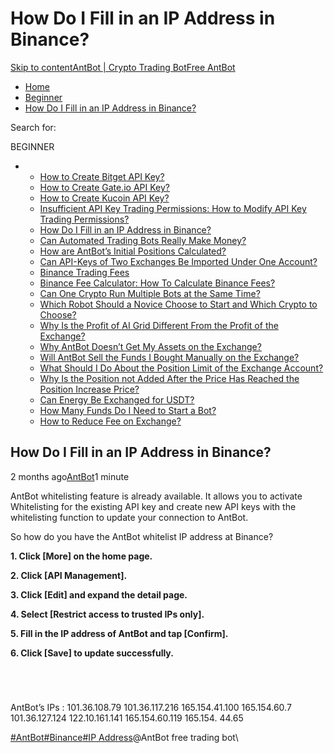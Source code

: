 # How Do I Fill in an IP Address in Binance?

[Skip to content](https://www.antrade.io/guide/docs/en/ip-address-of-binance/#content)[AntBot | Crypto Trading Bot](https://www.antrade.io/guide/docs/en/)[Free AntBot](https://antrade.io/)

* [Home](https://www.antrade.io/guide/docs/en)
* [Beginner](https://www.antrade.io/guide/docs/en/en-beginner/)
* [How Do I Fill in an IP Address in Binance?](https://www.antrade.io/guide/docs/en/ip-address-of-binance/)

Search for:

BEGINNER

*
  * [How to Create Bitget API Key?](https://www.antrade.io/guide/docs/en/binding\_bitget/)
  * [How to Create Gate.io API Key?](https://www.antrade.io/guide/docs/en/binding\_gateio/)
  * [How to Create Kucoin API Key?](https://www.antrade.io/guide/docs/en/binding\_kucoin/)
  * [Insufficient API Key Trading Permissions: How to Modify API Key Trading Permissions?](https://www.antrade.io/guide/docs/en/insufficient-api-trading-permissions/)
  * [How Do I Fill in an IP Address in Binance?](https://www.antrade.io/guide/docs/en/ip-address-of-binance/)
  * [Can Automated Trading Bots Really Make Money?](https://www.antrade.io/guide/docs/en/robots-make-money/)
  * [How are AntBot’s Initial Positions Calculated?](https://www.antrade.io/guide/docs/en/antbots-initial-positions-calculated/)
  * [Can API-Keys of Two Exchanges Be Imported Under One Account?](https://www.antrade.io/guide/docs/en/two-api-keys-under-one-account/)
  * [Binance Trading Fees](https://www.antrade.io/guide/docs/en/binance-trading-fees/)
  * [Binance Fee Calculator: How To Calculate Binance Fees?](https://www.antrade.io/guide/docs/en/binance-fee-calculator-how-to-calculate-binance-fees/)
  * [Can One Crypto Run Multiple Bots at the Same Time?](https://www.antrade.io/guide/docs/en/one-crypto-run-multiple-bots/)
  * [Which Robot Should a Novice Choose to Start and Which Crypto to Choose?](https://www.antrade.io/guide/docs/en/novice-choose-bot-and-crypto/)
  * [Why Is the Profit of AI Grid Different From the Profit of the Exchange?](https://www.antrade.io/guide/docs/en/the-profit-difference-in-ai-grid-and-exchange/)
  * [Why AntBot Doesn’t Get My Assets on the Exchange?](https://www.antrade.io/guide/docs/en/why-doesnt-get-assets/)
  * [Will AntBot Sell the Funds I Bought Manually on the Exchange?](https://www.antrade.io/guide/docs/en/will-antbot-sell-funds-i-bought/)
  * [What Should I Do About the Position Limit of the Exchange Account?](https://www.antrade.io/guide/docs/en/position-limit-of-exchange-account/)
  * [Why Is the Position not Added After the Price Has Reached the Position Increase Price?](https://www.antrade.io/guide/docs/en/why-is-position-not-added/)
  * [Can Energy Be Exchanged for USDT?](https://www.antrade.io/guide/docs/en/energy-exchange-usdt/)
  * [How Many Funds Do I Need to Start a Bot?](https://www.antrade.io/guide/docs/en/funds-to-start-bot/)
  * [How to Reduce Fee on Exchange?](https://www.antrade.io/guide/docs/en/reduce-fee-on-exchange/)

## How Do I Fill in an IP Address in Binance?

2 months ago[AntBot](https://www.antrade.io/guide/docs/en/author/antbot/)1 minute

AntBot whitelisting feature is already available. It allows you to activate Whitelisting for the existing API key and create new API keys with the whitelisting function to update your connection to AntBot.

So how do you have the AntBot whitelist IP address at Binance?

**1. Click \[More] on the home page.**

**2. Click \[API Management].**

**3. Click \[Edit] and expand the detail page.**

**4. Select \[Restrict access to trusted IPs only].**

**5. Fill in the IP address of AntBot and tap \[Confirm].**

**6. Click \[Save] to update successfully.**

<figure><img src="https://www.antrade.io/guide/docs/en/wp-content/uploads/2023/02/1.jpg" alt=""><figcaption></figcaption></figure>

<figure><img src="https://www.antrade.io/guide/docs/en/wp-content/uploads/2023/02/2.1jpg.jpg" alt=""><figcaption></figcaption></figure>

<figure><img src="https://www.antrade.io/guide/docs/en/wp-content/uploads/2023/02/3jpg.jpg" alt=""><figcaption></figcaption></figure>

<figure><img src="https://www.antrade.io/guide/docs/en/wp-content/uploads/2023/02/4.jpg" alt=""><figcaption></figcaption></figure>

AntBot’s IPs : 101.36.108.79 101.36.117.216 165.154.41.100 165.154.60.7 101.36.127.124 122.10.161.141 165.154.60.119 165.154. 44.65

[#AntBot](https://www.antrade.io/guide/docs/en/tag/antbot/)[#Binance](https://www.antrade.io/guide/docs/en/tag/binance/)[#IP Address](https://www.antrade.io/guide/docs/en/tag/ip-address/)@AntBot free trading bot\
